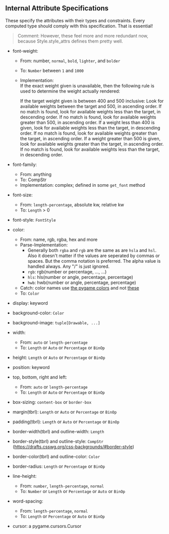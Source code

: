 
## Internal Attribute Specifications

These specify the attributes with their types and constraints. Every computed type should comply with this specification. That is essential!
> Comment: However, these feel more and more redundant now, because Style.style_attrs defines them pretty well.

- font-weight: 
    - From: number, `normal`, `bold`, `lighter`, and `bolder`
    - To: `Number` between `1` and `1000`
    - Implementation:  
        If the exact weight given is unavailable, then the following rule is used to determine the weight actually rendered:

        If the target weight given is between 400 and 500 inclusive:
        Look for available weights between the target and 500, in ascending order.
        If no match is found, look for available weights less than the target, in descending order.
        If no match is found, look for available weights greater than 500, in ascending order.
        If a weight less than 400 is given, look for available weights less than the target, in descending order. If no match is found, look for available weights greater than the target, in ascending order.
        If a weight greater than 500 is given, look for available weights greater than the target, in ascending order. If no match is found, look for available weights less than the target, in descending order.

- font-family: 
    - From: anything
    - To: CompStr
    - Implementation: complex; defined in some `get_font` method
- font-size:
    - From: `length-percentage`, absolute kw, relative kw
    - To: `Length` > 0
- font-style: `FontStyle`
- color: 
    - From: name, rgb, rgba, hex and more
    - Parse-Implementation:
        - Generally both `rgba` and `rgb` are the same as are `hsla` and `hsl`. Also it doesn't matter if the values are seperated by commas or spaces. But the comma notation is preferred. The alpha value is handled always. Any "/" is just ignored.
        - `rgb`: rgb(number or percentage, ..., ...)
        - `hls`: hls(number or angle, percentage, percentage)
        - `hwb`: hwb(number or angle, percentage, percentage)
    - Catch: color names use [the pygame colors](https://www.pygame.org/docs/ref/color_list.html) and not [these](https://en.wikipedia.org/wiki/Web_colors)
    - To: `Color`
- display: keyword
- background-color: `Color`
- background-image: `tuple[Drawable, ...]`
- width: 
    - From: `auto` or `length-percentage`
    - To: `Length` or `Auto` or `Percentage` or `BinOp`
- height: `Length` or `Auto` or `Percentage` or `BinOp`
- position: keyword
- top, bottom, right and left: 
    - From: `auto` or `length-percentage`
    - To: `Length` or `Auto` or `Percentage` or `BinOp`
- box-sizing: `content-box` or `border-box`
- margin(tbrl): `Length` or `Auto` or `Percentage` or `BinOp`
- padding(tbrl): `Length` or `Auto` or `Percentage` or `BinOp`
- border-width(tbrl) and outline-width: `Length`
- border-style(tbrl) and outline-style: `CompStr` (https://drafts.csswg.org/css-backgrounds/#border-style)
- border-color(tbrl) and outline-color: `Color`
- border-radius: `Length` or `Percentage` or `BinOp`
- line-height: 
    - From: `number`, `length-percentage`, `normal`
    - To: `Number` or `Length` or `Percentage` or `Auto` or `BinOp`
- word-spacing: 
    - From: `length-percentage`, `normal`
    - To: `Length` or `Percentage` or `Auto` or `BinOp`
- cursor: a pygame.cursors.Cursor